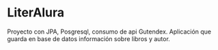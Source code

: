 # LiterAlura
Proyecto  con JPA, Posgresql, consumo de api Gutendex. Aplicación que guarda en base de datos información sobre libros y autor.

